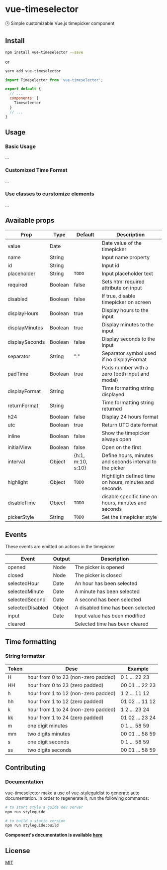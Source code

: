 # vue-timeselector
🕒 Simple customizable Vue.js timepicker component

## Install

``` bash
npm install vue-timeselector --save
```
or
``` bash
yarn add vue-timeselector
```

``` javascript
import Timeselector from 'vue-timeselector';

export default {
  // ...
  components: {
    Timeselector
  }
  // ...
}
```

## Usage
### Basic Usage

...

### Customized Time Format

...

### Use classes to curstomize elements

...


## Available props

| Prop                          | Type             | Default             | Description                                              |
|-------------------------------|------------------|---------------------|----------------------------------------------------------|
| value                         | Date             |                     | Date value of the timepicker                             |
| name                          | String           |                     | Input name property                                      |
| id                            | String           |                     | Input id                                                 |
| placeholder                   | String           | `TODO`              | Input placeholder text                                   |
| required                      | Boolean          | false               | Sets html required attribute on input                    |
| disabled                      | Boolean          | false               | If true, disable timepicker on screen                    |
| displayHours                  | Boolean          | true                | Display hours to the input                               |
| displayMinutes                | Boolean          | true                | Display minutes to the input                             |
| displaySeconds                | Boolean          | false               | Display seconds to the input                             |
| separator                     | String           | ":"                 | Separator symbol used if no displayFormat                |
| padTime                       | Boolean          | true                | Pads number with a zero (both input and modal)           |
| displayFormat                 | String           |                     | Time formatting string displayed                         |
| returnFormat                  | String           |                     | Time formatting string returned                          |
| h24                           | Boolean          | false               | Display 24 hours format                                  |
| utc                           | Boolean          | true                | Return UTC date format                                   |
| inline                        | Boolean          | false               | Show the timepicker always open                          |
| initialView                   | Boolean          | false               | Open on the first                                        |
| interval                      | Object           | {h:1, m:10, s:10}   | Define hours, minutes and seconds interval to the picker |
| highlight                     | Object           | `TODO`              | Hightligth defined time on hours, minutes and seconds    |
| disableTime                   | Object           | `TODO`              | disable specific time on hours, minutes and seconds      |
| pickerStyle                   | String           | `TODO`              | Set the timepicker style                                 |


## Events

These events are emitted on actions in the timepicker

| Event             | Output     | Description                          |
|-------------------|------------|--------------------------------------|
| opened            | Node       | The picker is opened                 |
| closed            | Node       | The picker is closed                 |
| selectedHour      | Date       | An hour has been selected            |
| selectedMinute    | Date       | A minute has been selected           |
| selectedSecond    | Date       | A second has been selected           |
| selectedDisabled  | Object     | A disabled time has been selected    |
| input             | Date       | Input value has been modified        |
| cleared           |            | Selected time has been cleared       |

## Time formatting
### String formatter

| Token | Desc                                    | Example         |
|-------|-----------------------------------------|-----------------|
| H     | hour from 0 to 23 (non-zero padded)     | 0 1 ... 22 23   |
| HH    | hour from 0 to 23 (zero padded)         | 00 01 ... 22 23 |
| h     | hour from 1 to 12 (non-zero padded)     | 1 2 ... 11 12   |
| hh    | hour from 1 to 12 (zero padded)         | 01 02 ... 11 12 |
| k     | hour from 1 to 24 (non-zero padded)     | 1 2 ... 23 24   |
| kk    | hour from 1 to 24 (zero padded)         | 01 02 ... 23 24 |
| m     | one digit minutes                       | 0 1 ... 58 59   |
| mm    | two digits minutes                      | 00 01 ... 58 59 |
| s     | one digit seconds                       | 0 1 ... 58 59   |
| ss    | two digits seconds                      | 00 01 ... 58 59 |

## Contributing
### Documentation

vue-timeselector make a use of [vue-styleguidist](https://vue-styleguidist.github.io/) to generate auto documentation. In order to regenerate it, run the following commands:

``` bash
# to start style a guide dev server
npm run styleguide

# to build a static version
npm run styleguide:build
```

**Component's documentation is available [here](https://alexiscolin.github.io/vue-timeselector/)**

## License

[MIT](http://opensource.org/licenses/MIT)
